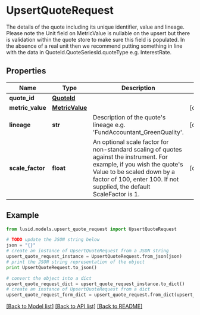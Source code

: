 # UpsertQuoteRequest

The details of the quote including its unique identifier, value and lineage.  Please note the Unit field on MetricValue is nullable on the upsert but there  is validation within the quote store to make sure this field is populated.  In the absence of a real unit then we recommend putting something in line with  the data in QuoteId.QuoteSeriesId.quoteType e.g. InterestRate.

## Properties
Name | Type | Description | Notes
------------ | ------------- | ------------- | -------------
**quote_id** | [**QuoteId**](QuoteId.md) |  | 
**metric_value** | [**MetricValue**](MetricValue.md) |  | [optional] 
**lineage** | **str** | Description of the quote&#39;s lineage e.g. &#39;FundAccountant_GreenQuality&#39;. | [optional] 
**scale_factor** | **float** | An optional scale factor for non-standard scaling of quotes against the instrument. For example, if you wish the quote&#39;s Value to be scaled down by a factor of 100, enter 100. If not supplied, the default ScaleFactor is 1. | [optional] 

## Example

```python
from lusid.models.upsert_quote_request import UpsertQuoteRequest

# TODO update the JSON string below
json = "{}"
# create an instance of UpsertQuoteRequest from a JSON string
upsert_quote_request_instance = UpsertQuoteRequest.from_json(json)
# print the JSON string representation of the object
print UpsertQuoteRequest.to_json()

# convert the object into a dict
upsert_quote_request_dict = upsert_quote_request_instance.to_dict()
# create an instance of UpsertQuoteRequest from a dict
upsert_quote_request_form_dict = upsert_quote_request.from_dict(upsert_quote_request_dict)
```
[[Back to Model list]](../README.md#documentation-for-models) [[Back to API list]](../README.md#documentation-for-api-endpoints) [[Back to README]](../README.md)


